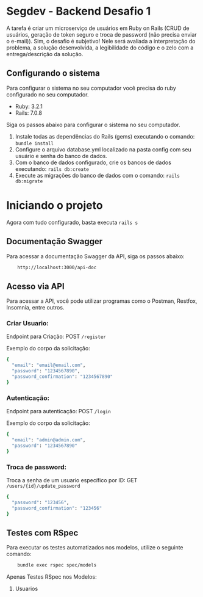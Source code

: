 # Segdev - Backend Desafio 1

A tarefa é criar um microserviço de usuários em Ruby on Rails (CRUD de usuários, geração de token seguro e troca de password (não precisa enviar o e-mail)). Sim, o desafio é subjetivo! Nele será avaliada a interpretação do problema, a solução desenvolvida, a legibilidade do código e o zelo com a entrega/descrição da solução.

## Configurando o sistema
Para configurar o sistema no seu computador você precisa do ruby configurado no seu computador.

* Ruby: 3.2.1
* Rails: 7.0.8

Siga os passos abaixo para configurar o sistema no seu computador.
1. Instale todas as dependências do Rails (gems) executando o comando: `bundle install`
2. Configure o arquivo database.yml localizado na pasta config com seu usuário e senha do banco de dados.
3. Com o banco de dados configurado, crie os bancos de dados executando:  `rails db:create`
4. Execute as migrações do banco de dados com o comando: `rails db:migrate`

# Iniciando o projeto
Agora com tudo configurado, basta executa `rails s`

## Documentação Swagger
Para acessar a documentação Swagger da API, siga os passos abaixo:
```bash
	http://localhost:3000/api-doc
```

## Acesso via API
Para acessar a API, você pode utilizar programas como o Postman, Restfox, Insomnia, entre outros.

### Criar Usuario:
Endpoint para Criação:
POST `/register`

Exemplo do corpo da solicitação:
```bash
{
  "email": "email@email.com",
  "password": "1234567890",
  "password_confirmation": "1234567890"
}
```

### Autenticação:
Endpoint para autenticação:
POST `/login`

Exemplo do corpo da solicitação:
```bash
{
  "email": "admin@admin.com",
  "password": "1234567890"
}
```

### Troca de password:
Troca a senha de um usuario específico por ID:
GET `/users/{id}/update_password`
```bash
{
  "password": "123456",
  "password_confirmation": "123456"
}
```

## Testes com RSpec
Para executar os testes automatizados nos modelos, utilize o seguinte comando:
```bash
	bundle exec rspec spec/models
```
Apenas Testes RSpec nos Modelos:
1. Usuarios
